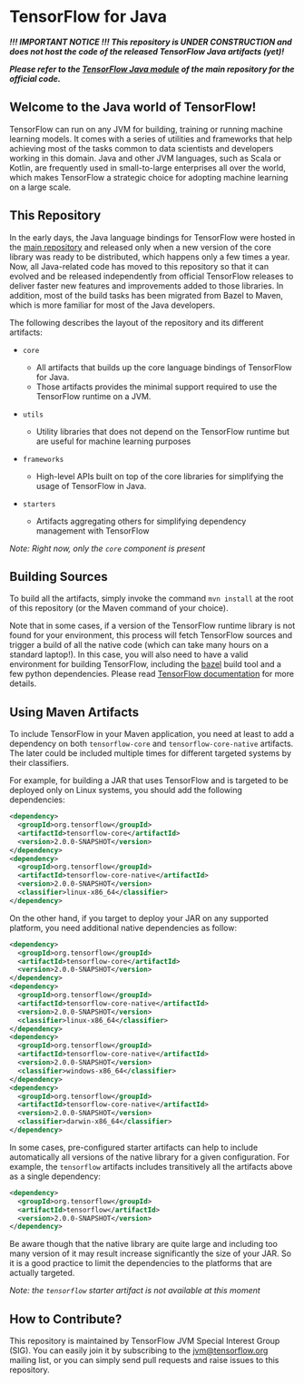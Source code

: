 # TensorFlow for Java

***!!! IMPORTANT NOTICE !!! This repository is UNDER CONSTRUCTION and does not host the code of the 
released TensorFlow Java artifacts (yet)!***

***Please refer to the [TensorFlow Java module](https://github.com/tensorflow/tensorflow/tree/master/tensorflow/java) 
of the main repository for the official code.***

## Welcome to the Java world of TensorFlow!

TensorFlow can run on any JVM for building, training or running machine learning models. It comes with 
a series of utilities and frameworks that help achieving most of the tasks common to data scientists 
and developers working in this domain. Java and other JVM languages, such as Scala or Kotlin, are 
frequently used in small-to-large enterprises all over the world, which makes TensorFlow a strategic 
choice for adopting machine learning on a large scale.

## This Repository

In the early days, the Java language bindings for TensorFlow were hosted in the [main repository](https://github.com/tensorflow/tensorflow)
and released only when a new version of the core library was ready to be distributed, which happens only
a few times a year. Now, all Java-related code has moved to this repository so that it can evolved and 
be released independently from official TensorFlow releases to deliver faster new features and improvements
added to those libraries. In addition, most of the build tasks has been migrated from Bazel to Maven, which
is more familiar for most of the Java developers.

The following describes the layout of the repository and its different artifacts:

* `core`
  * All artifacts that builds up the core language bindings of TensorFlow for Java. 
  * Those artifacts provides the minimal support required to use the TensorFlow runtime on a JVM.
  
* `utils`
  * Utility libraries that does not depend on the TensorFlow runtime but are useful for machine learning purposes
  
* `frameworks`
  * High-level APIs built on top of the core libraries for simplifying the usage of TensorFlow in Java.
  
* `starters`
  * Artifacts aggregating others for simplifying dependency management with TensorFlow
  
*Note: Right now, only the `core` component is present*
  
## Building Sources

To build all the artifacts, simply invoke the command `mvn install` at the root of this repository (or 
the Maven command of your choice).

Note that in some cases, if a version of the TensorFlow runtime library is not found for your environment,
this process will fetch TensorFlow sources and trigger a build of all the native code (which can take
many hours on a standard laptop!). In this case, you will also need to have a valid environment for building
TensorFlow, including the [bazel](https://bazel.build/) build tool and a few python dependencies. Please
read [TensorFlow documentation](https://www.tensorflow.org/install) for more details.

## Using Maven Artifacts

To include TensorFlow in your Maven application, you need at least to add a dependency on both
`tensorflow-core` and `tensorflow-core-native` artifacts. The later could be included multiple times
for different targeted systems by their classifiers.

For example, for building a JAR that uses TensorFlow and is targeted to be deployed only on Linux
systems, you should add the following dependencies:
```xml
<dependency>
  <groupId>org.tensorflow</groupId>
  <artifactId>tensorflow-core</artifactId>
  <version>2.0.0-SNAPSHOT</version>
</dependency>
<dependency>
  <groupId>org.tensorflow</groupId>
  <artifactId>tensorflow-core-native</artifactId>
  <version>2.0.0-SNAPSHOT</version>
  <classifier>linux-x86_64</classifier>
</dependency>
```

On the other hand, if you target to deploy your JAR on any supported platform, you need additional
native dependencies as follow:
```xml
<dependency>
  <groupId>org.tensorflow</groupId>
  <artifactId>tensorflow-core</artifactId>
  <version>2.0.0-SNAPSHOT</version>
</dependency>
<dependency>
  <groupId>org.tensorflow</groupId>
  <artifactId>tensorflow-core-native</artifactId>
  <version>2.0.0-SNAPSHOT</version>
  <classifier>linux-x86_64</classifier>
</dependency>
<dependency>
  <groupId>org.tensorflow</groupId>
  <artifactId>tensorflow-core-native</artifactId>
  <version>2.0.0-SNAPSHOT</version>
  <classifier>windows-x86_64</classifier>
</dependency>
<dependency>
  <groupId>org.tensorflow</groupId>
  <artifactId>tensorflow-core-native</artifactId>
  <version>2.0.0-SNAPSHOT</version>
  <classifier>darwin-x86_64</classifier>
</dependency>
```

In some cases, pre-configured starter artifacts can help to include automatically all versions of
the native library for a given configuration. For example, the `tensorflow` artifacts includes
transitively all the artifacts above as a single dependency:
```xml
<dependency>
  <groupId>org.tensorflow</groupId>
  <artifactId>tensorflow</artifactId>
  <version>2.0.0-SNAPSHOT</version>
</dependency>
```

Be aware though that the native library are quite large and including too many version of it may result
increase significantly the size of your JAR. So it is a good practice to limit the dependencies to
the platforms that are actually targeted.

*Note: the `tensorflow` starter artifact is not available at this moment*

## How to Contribute?

This repository is maintained by TensorFlow JVM Special Interest Group (SIG). You can easily join it
by subscribing to the [jvm@tensorflow.org](https://groups.google.com/a/tensorflow.org/forum/#!forum/jvm)
mailing list, or you can simply send pull requests and raise issues to this repository.
